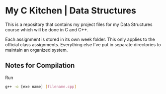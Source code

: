 # My C Kitchen | Data Structures
This is a repository that contains my project files for my Data Structures course which will be done in C and C++.

Each assignment is stored in its own week folder. This only applies to the official class assignments. Everything else I've put in separate directories to maintain an organized system.

## Notes for Compilation
Run

```sh
g++ -o [exe name] [filename.cpp]
```
